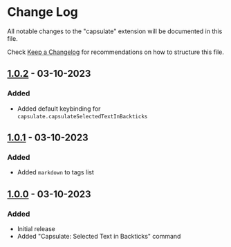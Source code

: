 # Change Log

All notable changes to the "capsulate" extension will be documented in this file.

Check [Keep a Changelog](http://keepachangelog.com/) for recommendations on how to structure this file.

## [1.0.2] - 03-10-2023

### Added

- Added default keybinding for `capsulate.capsulateSelectedTextInBackticks`

## [1.0.1] - 03-10-2023

### Added

- Added `markdown` to tags list

## [1.0.0] - 03-10-2023

### Added

- Initial release
- Added "Capsulate: Selected Text in Backticks" command

[1.0.2]: https://github.com/jaw3l/capsulate/compare/v1.0.1...v1.0.2
[1.0.1]: https://github.com/jaw3l/capsulate/compare/v1.0.0...v1.0.1
[1.0.0]: https://github.com/jaw3l/capsulate/releases/tag/v1.0.0
